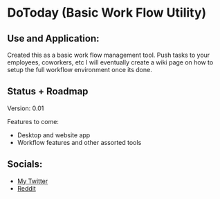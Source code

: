 # DoToday (Basic Work Flow Utility)


## Use and Application:
Created this as a basic work flow management tool. Push tasks to your employees, coworkers, etc
I will eventually create a wiki page on how to setup the full workflow environment once its done.


## Status + Roadmap
Version: 0.01

Features to come:
- Desktop and website app
- Workflow features and other assorted tools


## Socials:
- [My Twitter](https://twitter.com/TechByRoss)
- [Reddit](https://www.reddit.com/user/RossTheDev)
